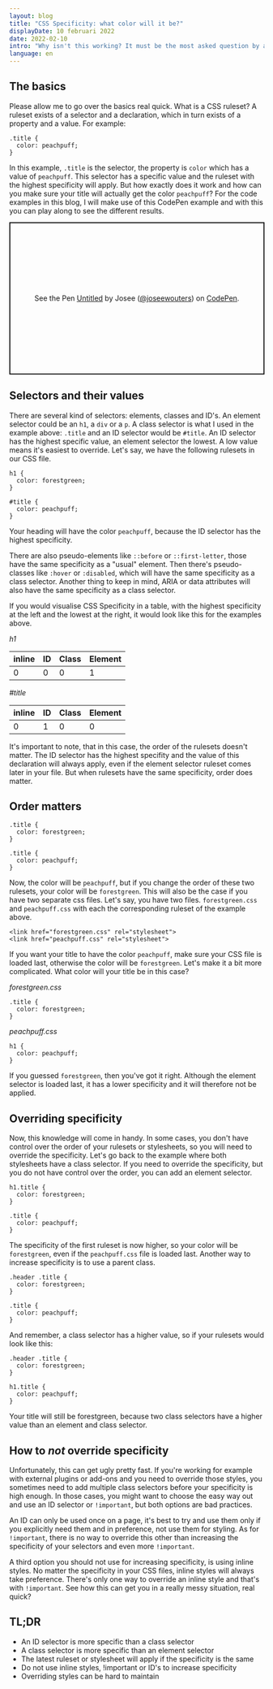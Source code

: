 ```yaml
---
layout: blog
title: "CSS Specificity: what color will it be?"
displayDate: 10 februari 2022
date: 2022-02-10
intro: "Why isn't this working? It must be the most asked question by a developer. If you're sure you didn't make a typo and your CSS sheet is loaded, then it could very well be a problem with specificity. With what? CSS specificity. In short: it decides which CSS ruleset will take preference. You want the longer version? Read on!"
language: en
---
```

## The basics
Please allow me to go over the basics real quick. What is a CSS ruleset? A ruleset exists of a selector and a declaration, which in turn exists of a property and a value. For example:
```
.title {
  color: peachpuff;
}
```
In this example, `.title` is the selector, the property is `color` which has a value of `peachpuff`. This selector has a specific value and the ruleset with the highest specificity will apply. But how exactly does it work and how can you make sure your title will actually get the color `peachpuff`? For the code examples in this blog, I will make use of this CodePen example and with this you can play along to see the different results.

<p class="codepen" data-height="300" data-default-tab="html,result" data-slug-hash="QWOvgOb" data-user="joseewouters" style="height: 300px; box-sizing: border-box; display: flex; align-items: center; justify-content: center; border: 2px solid; margin: 1em 0; padding: 1em;">
  <span>See the Pen <a href="https://codepen.io/joseewouters/pen/QWOvgOb">
  Untitled</a> by Josee (<a href="https://codepen.io/joseewouters">@joseewouters</a>)
  on <a href="https://codepen.io">CodePen</a>.</span>
</p>
<script async src="https://cpwebassets.codepen.io/assets/embed/ei.js"></script>

## Selectors and their values
There are several kind of selectors: elements, classes and ID's. An element selector could be an `h1`, a `div` or a `p`. A class selector is what I used in the example above: `.title` and an ID selector would be `#title`. An ID selector has the highest specific value, an element selector the lowest. A low value means it's easiest to override. Let's say, we have the following rulesets in our CSS file.
```
h1 {
  color: forestgreen;
}

#title {
  color: peachpuff;
}
```
Your heading will have the color `peachpuff`, because the ID selector has the highest specificity. 

There are also pseudo-elements like `::before` or `::first-letter`, those have the same specificity as a "usual" element. Then there's pseudo-classes like `:hover` or `:disabled`, which will have the same specificity as a class selector. Another thing to keep in mind, ARIA or data attributes will also have the same specificity as a class selector.

If you would visualise CSS Specificity in a table, with the highest specificity at the left and the lowest at the right, it would look like this for the examples above. 

<em>h1</em>

| inline | ID | Class | Element |
| ------ | -- | ----- | ------- |
| 0      | 0  | 0     | 1       |

_#title_

| inline | ID | Class | Element |
| ------ | -- | ----- | ------- |
| 0      | 1  | 0     | 0       |

It's important to note, that in this case, the order of the rulesets doesn't matter. The ID selector has the highest specifity and the value of this declaration will always apply, even if the element selector ruleset comes later in your file. But when rulesets have the same specificity, order does matter.

## Order matters
```
.title {
  color: forestgreen;
}

.title {
  color: peachpuff;
}
```
Now, the color will be `peachpuff`, but if you change the order of these two rulesets, your color will be `forestgreen`. This will also be the case if you have two separate css files. Let's say, you have two files. `forestgreen.css` and `peachpuff.css` with each the corresponding ruleset of the example above. 
```
<link href="forestgreen.css" rel="stylesheet">
<link href="peachpuff.css" rel="stylesheet">
```
If you want your title to have the color `peachpuff`, make sure your CSS file is loaded last, otherwise the color will be `forestgreen`.
Let's make it a bit more complicated. What color will your title be in this case?

_forestgreen.css_
```
.title {
  color: forestgreen;
}
```
_peachpuff.css_
```
h1 {
  color: peachpuff;
}
```
If you guessed `forestgreen`, then you've got it right. Although the element selector is loaded last, it has a lower specificity and it will therefore not be applied.

## Overriding specificity
Now, this knowledge will come in handy. In some cases, you don't have control over the order of your rulesets or stylesheets, so you will need to override the specificity. Let's go back to the example where both stylesheets have a class selector. If you need to override the specificity, but you do not have control over the order, you can add an element selector.
```
h1.title {
  color: forestgreen;
}

.title {
  color: peachpuff;
}
```
The specificity of the first ruleset is now higher, so your color will be `forestgreen`, even if the `peachpuff.css` file is loaded last. Another way to increase specificity is to use a parent class. 
```
.header .title {
  color: forestgreen;
}

.title {
  color: peachpuff;
}
```
And remember, a class selector has a higher value, so if your rulesets would look like this:
```
.header .title {
  color: forestgreen;
}

h1.title {
  color: peachpuff;
}
```
Your title will still be forestgreen, because two class selectors have a higher value than an element and class selector.

## How to _not_ override specificity
Unfortunately, this can get ugly pretty fast. If you're working for example with external plugins or add-ons and you need to override those styles, you sometimes need to add multiple class selectors before your specificity is high enough. In those cases, you might want to choose the easy way out and use an ID selector or `!important`, but both options are bad practices.

An ID can only be used once on a page, it's best to try and use them only if you explicitly need them and in preference, not use them for styling. As for `!important`, there is no way to override this other than increasing the specificity of your selectors and even more `!important`.

A third option you should not use for increasing specificity, is using inline styles. No matter the specificity in your CSS files, inline styles will always take preference. There's only one way to override an inline style and that's with `!important`. See how this can get you in a really messy situation, real quick?

## TL;DR
- An ID selector is more specific than a class selector
- A class selector is more specific than an element selector
- The latest ruleset or stylesheet will apply if the specificity is the same
- Do not use inline styles, !important or ID's to increase specificity
- Overriding styles can be hard to maintain
